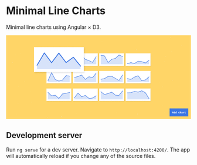 # Minimal Line Charts

Minimal line charts using Angular × D3.

![Preview](./preview.gif)

## Development server

Run `ng serve` for a dev server. Navigate to `http://localhost:4200/`. The app will automatically reload if you change any of the source files.
